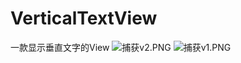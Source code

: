 # VerticalTextView
一款显示垂直文字的View
![捕获v2.PNG](https://i.loli.net/2020/12/04/9iy6pnrqHeaAKwL.png)
![捕获v1.PNG](https://i.loli.net/2020/12/04/2BKXvO19bmYUfr7.png)
